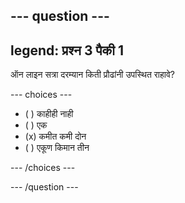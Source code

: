 --- question ---
---
legend: प्रश्न 3 पैकी 1
---

ऑन लाइन सत्रा दरम्यान किती प्रौढांनी उपस्थित राहावे?

--- choices ---

- ( ) काहीही नाही
- ( ) एक
- (x) कमीत कमी दोन
- ( ) एकूण किमान तीन

--- /choices ---

--- /question ---
